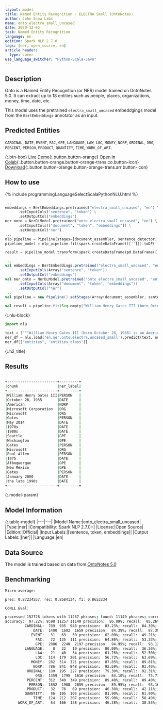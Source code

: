 ```yaml
---
layout: model
title: Named Entity Recognition - ELECTRA Small (OntoNotes)
author: John Snow Labs
name: onto_electra_small_uncased
date: 2020-12-05
task: Named Entity Recognition
language: en
edition: Spark NLP 2.7.0
tags: [ner, open_source, en]
article_header:
  type: cover
use_language_switcher: "Python-Scala-Java"
---
```


## Description

Onto is a Named Entity Recognition (or NER) model trained on OntoNotes 5.0. It can extract up to 18 entities such as people, places, organizations, money, time, date, etc.

This model uses the pretrained `electra_small_uncased` embeddgings model from the `BertEmbeddings` annotator as an input.

## Predicted Entities

`CARDINAL`, `DATE`, `EVENT`, `FAC`, `GPE`, `LANGUAGE`, `LAW`, `LOC`, `MONEY`, `NORP`, `ORDINAL`, `ORG`, `PERCENT`, `PERSON`, `PRODUCT`, `QUANTITY`, `TIME`, `WORK_OF_ART`.

{:.btn-box}
[Live Demo](https://demo.johnsnowlabs.com/public/NER_EN_18){:.button.button-orange}
[Open in Colab](https://colab.research.google.com/github/JohnSnowLabs/spark-nlp-workshop/blob/master/tutorials/streamlit_notebooks/NER_EN.ipynb){:.button.button-orange.button-orange-trans.co.button-icon}
[Download](https://s3.amazonaws.com/auxdata.johnsnowlabs.com/public/models/onto_electra_small_uncased_en_2.7.0_2.4_1607202932422.zip){:.button.button-orange.button-orange-trans.arr.button-icon}

## How to use

<div class="tabs-box" markdown="1">
{% include programmingLanguageSelectScalaPythonNLU.html %}

```python
...
embeddings = BertEmbeddings.pretrained("electra_small_uncased", "en") \
      .setInputCols("sentence", "token") \
      .setOutputCol("embeddings")
ner_onto = NerDLModel.pretrained("onto_electra_small_uncased", "en") \
      .setInputCols(["document", "token", "embeddings"]) \
      .setOutputCol("ner")
...        
nlp_pipeline = Pipeline(stages=[document_assembler, sentence_detector, tokenizer, embeddings, ner_onto, ner_converter])
pipeline_model = nlp_pipeline.fit(spark.createDataFrame([['']]).toDF('text'))

result = pipeline_model.transform(spark.createDataFrame(pd.DataFrame({'text': ["""William Henry Gates III (born October 28, 1955) is an American business magnate, software developer, investor, and philanthropist. He is best known as the co-founder of Microsoft Corporation. During his career at Microsoft, Gates held the positions of chairman, chief executive officer (CEO), president and chief software architect, while also being the largest individual shareholder until May 2014. He is one of the best-known entrepreneurs and pioneers of the microcomputer revolution of the 1970s and 1980s. Born and raised in Seattle, Washington, Gates co-founded Microsoft with childhood friend Paul Allen in 1975, in Albuquerque, New Mexico; it went on to become the world's largest personal computer software company. Gates led the company as chairman and CEO until stepping down as CEO in January 2000, but he remained chairman and became chief software architect. During the late 1990s, Gates had been criticized for his business tactics, which have been considered anti-competitive. This opinion has been upheld by numerous court rulings. In June 2006, Gates announced that he would be transitioning to a part-time role at Microsoft and full-time work at the Bill & Melinda Gates Foundation, the private charitable foundation that he and his wife, Melinda Gates, established in 2000. He gradually transferred his duties to Ray Ozzie and Craig Mundie. He stepped down as chairman of Microsoft in February 2014 and assumed a new post as technology adviser to support the newly appointed CEO Satya Nadella."""]})))
```

```scala
...
val embeddings = BertEmbeddings.pretrained("electra_small_uncased", "en")
      .setInputCols(Array("sentence", "token"))
      .setOutputCol("embeddings")
val ner_onto = NerDLModel.pretrained("onto_electra_small_uncased", "en")
      .setInputCols(Array("document", "token", "embeddings"))
      .setOutputCol("ner")
...
val pipeline = new Pipeline().setStages(Array(document_assembler, sentence_detector, tokenizer, embeddings, ner_onto, ner_converter))

val result = pipeline.fit(Seq.empty["William Henry Gates III (born October 28, 1955) is an American business magnate, software developer, investor, and philanthropist. He is best known as the co-founder of Microsoft Corporation. During his career at Microsoft, Gates held the positions of chairman, chief executive officer (CEO), president and chief software architect, while also being the largest individual shareholder until May 2014. He is one of the best-known entrepreneurs and pioneers of the microcomputer revolution of the 1970s and 1980s. Born and raised in Seattle, Washington, Gates co-founded Microsoft with childhood friend Paul Allen in 1975, in Albuquerque, New Mexico; it went on to become the world's largest personal computer software company. Gates led the company as chairman and CEO until stepping down as CEO in January 2000, but he remained chairman and became chief software architect. During the late 1990s, Gates had been criticized for his business tactics, which have been considered anti-competitive. This opinion has been upheld by numerous court rulings. In June 2006, Gates announced that he would be transitioning to a part-time role at Microsoft and full-time work at the Bill & Melinda Gates Foundation, the private charitable foundation that he and his wife, Melinda Gates, established in 2000. He gradually transferred his duties to Ray Ozzie and Craig Mundie. He stepped down as chairman of Microsoft in February 2014 and assumed a new post as technology adviser to support the newly appointed CEO Satya Nadella."].toDS.toDF("text")).transform(data)
```

{:.nlu-block}
```python
import nlu

text = ["""William Henry Gates III (born October 28, 1955) is an American business magnate, software developer, investor, and philanthropist. He is best known as the co-founder of Microsoft Corporation. During his career at Microsoft, Gates held the positions of chairman, chief executive officer (CEO), president and chief software architect, while also being the largest individual shareholder until May 2014. He is one of the best-known entrepreneurs and pioneers of the microcomputer revolution of the 1970s and 1980s. Born and raised in Seattle, Washington, Gates co-founded Microsoft with childhood friend Paul Allen in 1975, in Albuquerque, New Mexico; it went on to become the world's largest personal computer software company. Gates led the company as chairman and CEO until stepping down as CEO in January 2000, but he remained chairman and became chief software architect. During the late 1990s, Gates had been criticized for his business tactics, which have been considered anti-competitive. This opinion has been upheld by numerous court rulings. In June 2006, Gates announced that he would be transitioning to a part-time role at Microsoft and full-time work at the Bill & Melinda Gates Foundation, the private charitable foundation that he and his wife, Melinda Gates, established in 2000. He gradually transferred his duties to Ray Ozzie and Craig Mundie. He stepped down as chairman of Microsoft in February 2014 and assumed a new post as technology adviser to support the newly appointed CEO Satya Nadella."""]
ner_df = nlu.load('en.ner.onto.electra.uncased_small').predict(text, output_level='chunk')
ner_df[["entities", "entities_class"]]
```

</div>

{:.h2_title}
## Results

```bash

+-----------------------+---------+
|chunk                  |ner_label|
+-----------------------+---------+
|William Henry Gates III|PERSON   |
|October 28, 1955       |DATE     |
|American               |NORP     |
|Microsoft Corporation  |ORG      |
|Microsoft              |ORG      |
|Gates                  |PERSON   |
|May 2014               |DATE     |
|1970s                  |DATE     |
|1980s                  |DATE     |
|Seattle                |GPE      |
|Washington             |GPE      |
|Gates                  |PERSON   |
|Microsoft              |ORG      |
|Paul Allen             |PERSON   |
|1975                   |DATE     |
|Albuquerque            |GPE      |
|New Mexico             |GPE      |
|Gates                  |PERSON   |
|January 2000           |DATE     |
|the late 1990s         |DATE     |
+-----------------------+---------+

```

{:.model-param}
## Model Information

{:.table-model}
|---|---|
|Model Name:|onto_electra_small_uncased|
|Type:|ner|
|Compatibility:|Spark NLP 2.7.0+|
|License:|Open Source|
|Edition:|Official|
|Input Labels:|[sentence, token, embeddings]|
|Output Labels:|[ner]|
|Language:|en|

## Data Source

The model is trained based on data from [OntoNotes 5.0](https://catalog.ldc.upenn.edu/LDC2013T19)

## Benchmarking

```bash
Micro-average:

prec: 0.87234557, rec: 0.8584134, f1: 0.8653234 

CoNLL Eval:

processed 152728 tokens with 11257 phrases; found: 11149 phrases; correct: 9598.
accuracy:  97.22%; 9598 11257 11149 precision:  86.09%; recall:  85.26%; FB1:  85.67
         CARDINAL:  789  935  948 precision:  83.23%; recall:  84.39%; FB1:  83.80  948
             DATE:  1400  1602  1659 precision:  84.39%; recall:  87.39%; FB1:  85.86  1659
            EVENT:   31   63   50 precision:  62.00%; recall:  49.21%; FB1:  54.87  50
              FAC:   72  135  111 precision:  64.86%; recall:  53.33%; FB1:  58.54  111
              GPE:  2086  2240  2197 precision:  94.95%; recall:  93.12%; FB1:  94.03  2197
         LANGUAGE:    8   22   10 precision:  80.00%; recall:  36.36%; FB1:  50.00  10
              LAW:   21   40   34 precision:  61.76%; recall:  52.50%; FB1:  56.76  34
              LOC:  114  179  201 precision:  56.72%; recall:  63.69%; FB1:  60.00  201
            MONEY:  282  314  321 precision:  87.85%; recall:  89.81%; FB1:  88.82  321
             NORP:  786  841  848 precision:  92.69%; recall:  93.46%; FB1:  93.07  848
          ORDINAL:  180  195  227 precision:  79.30%; recall:  92.31%; FB1:  85.31  227
              ORG:  1359  1795  1616 precision:  84.10%; recall:  75.71%; FB1:  79.68  1616
          PERCENT:  312  349  349 precision:  89.40%; recall:  89.40%; FB1:  89.40  349
           PERSON:  1852  1988  2059 precision:  89.95%; recall:  93.16%; FB1:  91.52  2059
          PRODUCT:   32   76   69 precision:  46.38%; recall:  42.11%; FB1:  44.14  69
         QUANTITY:   86  105  105 precision:  81.90%; recall:  81.90%; FB1:  81.90  105
             TIME:  124  212  207 precision:  59.90%; recall:  58.49%; FB1:  59.19  207
      WORK_OF_ART:   64  166  138 precision:  46.38%; recall:  38.55%; FB1:  42.11  138
```